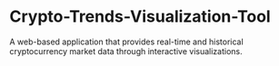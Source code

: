 # Crypto-Trends-Visualization-Tool
A web-based application that provides real-time and historical cryptocurrency market data through interactive visualizations.
